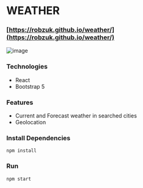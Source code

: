 # WEATHER

### [https://robzuk.github.io/weather/](https://robzuk.github.io/weather/)

![image](https://user-images.githubusercontent.com/40764780/179729623-a11bf423-cb9f-42f8-a338-68b520a5f2e5.png)

### Technologies

- React
- Bootstrap 5

### Features

- Current and Forecast weather in searched cities
- Geolocation

### Install Dependencies

```
npm install
```

### Run

```
npm start
```
